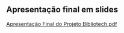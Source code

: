 ## Apresentação final em slides

[Apresentação Final do Projeto Bibliotech.pdf](https://github.com/ICEI-PUC-Minas-PMV-ADS/pmv-ads-2023-2-e2-proj-int-t1-time1-projetobiblioteca/files/13608426/Apresentacao.Final.do.Projeto.Bibliotech.pdf)
